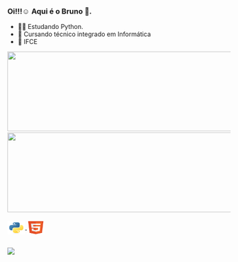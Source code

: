 ### Oi!!!☺ Aqui é o Bruno 👾.

- 🐱‍💻 Estudando Python.
- 🚀 Cursando técnico integrado em Informática
- 🏢 IFCE


<div align="center">
  <a href="https://github.com/BrunoSilvaFelix">
  <img height="180em" width="700em" src="https://github-readme-stats.vercel.app/api?username=BrunoSilvaFelix&show_icons=true&theme=radical&include_all_commits=true&count_private=true"/>
  <img height="180em" width="700em" src="https://github-readme-stats.vercel.app/api/top-langs/?username=BrunoSilvaFelix&layout=compact&langs_count=7&theme=radical"/>
</div>
<div style="display: inline_block"><br>
  <img align="center" alt="Rafa-Python" height="30" width="40" src="https://raw.githubusercontent.com/devicons/devicon/master/icons/python/python-original.svg">
  <img align="center" alt="Rafa-HTML" height="30" width="40" src="https://raw.githubusercontent.com/devicons/devicon/master/icons/html5/html5-original.svg">
</div>
  
  ##
  
 <div> 
  <a href="https://www.linkedin.com/in/bruno-da-silva-félix-desenvolvedor" target="_blank"><img src="https://img.shields.io/badge/-LinkedIn-%230077B5?style=for-the-badge&logo=linkedin&logoColor=white" target="_blank"></a> 
 
</div>

